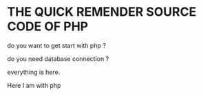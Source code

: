 # THE QUICK REMENDER SOURCE CODE OF PHP 


do you want to get start with php ?

do you  need database connection ?

everything is here.


Here I am with php

